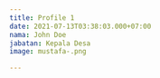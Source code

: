 ```yaml
---
title: Profile 1
date: 2021-07-13T03:38:03.000+07:00
nama: John Doe
jabatan: Kepala Desa
image: mustafa-.png

---
```

